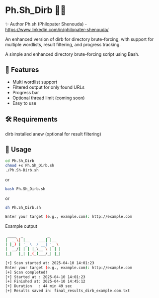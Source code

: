 # Ph.Sh_Dirb 🕵️‍♂️
✨ Author
Ph.sh (Philopater Shenouda) - https://www.linkedin.com/in/philopater-shenouda/


An enhanced version of dirb for directory brute-forcing, with support for multiple wordlists, result filtering, and progress tracking.

A simple and enhanced directory brute-forcing script using Bash.

## 🔧 Features
- Multi wordlist support
- Filtered output for only found URLs
- Progress bar
- Optional thread limit (coming soon)
- Easy to use
## 🛠 Requirements
dirb installed
anew (optional for result filtering)

## 🚀 Usage

```bash
cd Ph.Sh_Dirb
chmod +x Ph.Sh_Dirb.sh
./Ph.Sh-Dirb.sh 
```
or
```bash
bash Ph.Sh_Dirb.sh
```
or 
```bash
sh Ph.Sh_Dirb.sh
```
```bash
Enter your target (e.g., example.com): http://example.com
```
Example output
```bash
 ____  _           _     
|  _ \| |__    ___| |__  
| |_) | '_ \  / __| '_ \ 
|  __/| | | |_\__ \ | | |
|_|   |_| |_(_)___/_| |_|                          
                          
[+] Scan started at: 2025-04-10 14:01:23
Enter your target (e.g., example.com): http://example.com
[+] Scan completed!
[+] Started at : 2025-04-10 14:01:23
[+] Finished at: 2025-04-10 14:45:12
[+] Duration   : 44 min 49 sec
[+] Results saved in: final_results_dirb_example.com.txt

```
